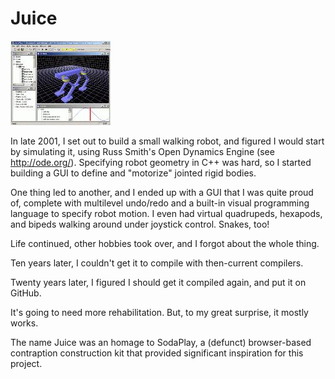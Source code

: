 # Juice

![Terrible Screenshot](https://github.com/natewaddoups/juice/raw/main/media/TinyGrainyScreenshot.jpg)

In late 2001, I set out to build a small walking robot, and figured I would start
by simulating it, using Russ Smith's Open Dynamics Engine (see http://ode.org/). 
Specifying robot geometry in C++ was hard, so I started building a GUI to
define and "motorize" jointed rigid bodies.

One thing led to another, and I ended up with a GUI that I was quite proud of, complete
with multilevel undo/redo and a built-in visual programming language to specify robot 
motion. I even had virtual quadrupeds, hexapods, and bipeds walking around under joystick control.  Snakes, too!

Life continued, other hobbies took over, and I forgot about the whole thing. 

Ten years later, I couldn't get it to compile with then-current compilers.

Twenty years later, I figured I should get it compiled again, and put it on GitHub. 

It's going to need more rehabilitation. But, to my great surprise, it mostly works.

The name Juice was an homage to SodaPlay, a (defunct) browser-based contraption construction kit that provided significant inspiration for this project.
